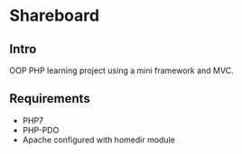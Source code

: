 # Shareboard

## Intro
OOP PHP learning project using a mini framework and MVC.

## Requirements
- PHP7
- PHP-PDO
- Apache configured with homedir module
